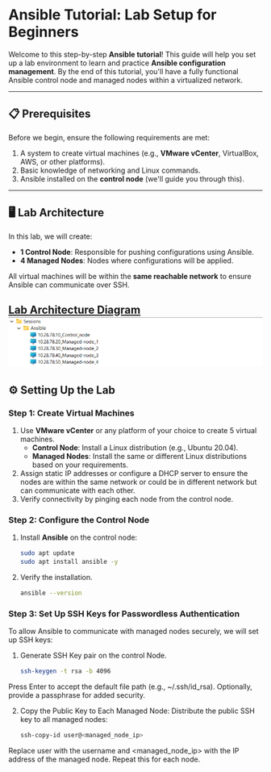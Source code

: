 # Ansible Tutorial: Lab Setup for Beginners  

Welcome to this step-by-step **Ansible tutorial**! This guide will help you set up a lab environment to learn and practice **Ansible configuration management**. By the end of this tutorial, you'll have a fully functional Ansible control node and managed nodes within a virtualized network.  

---

## 📋 Prerequisites  

Before we begin, ensure the following requirements are met:  
1. A system to create virtual machines (e.g., **VMware vCenter**, VirtualBox, AWS, or other platforms).  
2. Basic knowledge of networking and Linux commands.  
3. Ansible installed on the **control node** (we'll guide you through this).  

---

## 🖥️ Lab Architecture  

In this lab, we will create:  
- **1 Control Node**: Responsible for pushing configurations using Ansible.  
- **4 Managed Nodes**: Nodes where configurations will be applied.  

All virtual machines will be within the **same reachable network** to ensure Ansible can communicate over SSH.  

[Lab Architecture Diagram](#) ![Lab Structure](image.png)  
---

## ⚙️ Setting Up the Lab  

### Step 1: Create Virtual Machines  
1. Use **VMware vCenter** or any platform of your choice to create 5 virtual machines.  
   - **Control Node**: Install a Linux distribution (e.g., Ubuntu 20.04).  
   - **Managed Nodes**: Install the same or different Linux distributions based on your requirements.  
2. Assign static IP addresses or configure a DHCP server to ensure the nodes are within the same network or could be in different network but can communicate with each other. 
3. Verify connectivity by pinging each node from the control node.  

### Step 2: Configure the Control Node  
1. Install **Ansible** on the control node:  
   ```bash
   sudo apt update
   sudo apt install ansible -y

2. Verify the installation. 
   ```bash
   ansible --version

### Step 3: Set Up SSH Keys for Passwordless Authentication
  To allow Ansible to communicate with managed nodes securely, we will set up SSH keys:
1. Generate SSH Key pair on the control Node. 
   ```bash
   ssh-keygen -t rsa -b 4096

Press Enter to accept the default file path (e.g., ~/.ssh/id_rsa).
Optionally, provide a passphrase for added security.

2. Copy the Public Key to Each Managed Node:
Distribute the public SSH key to all managed nodes:
   ``` bash
   ssh-copy-id user@<managed_node_ip>
Replace user with the username and <managed_node_ip> with the IP address of the managed node. Repeat this for each node.



